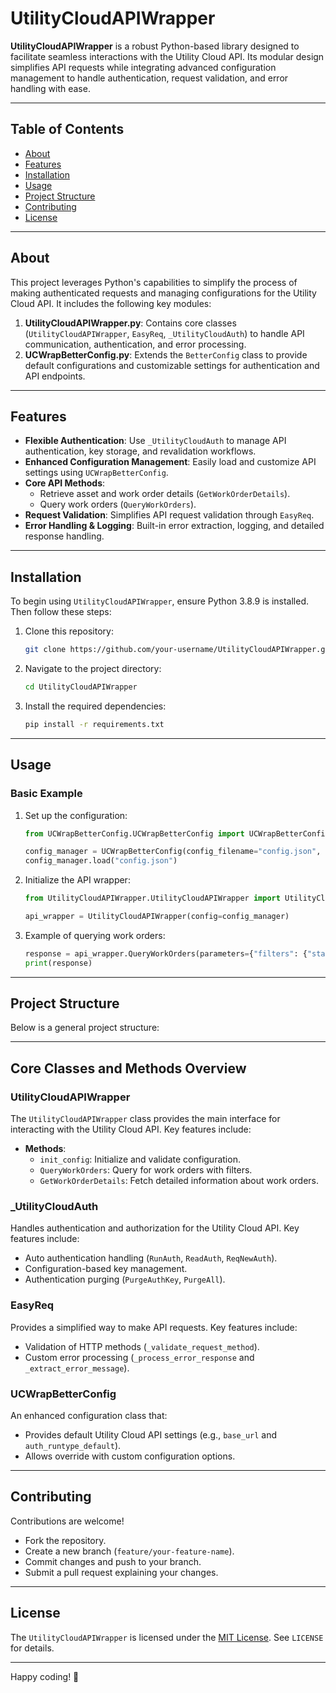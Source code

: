 # UtilityCloudAPIWrapper

**UtilityCloudAPIWrapper** is a robust Python-based library designed to facilitate seamless interactions with the Utility Cloud API. Its modular design simplifies API requests while integrating advanced configuration management to handle authentication, request validation, and error handling with ease.

---

## Table of Contents
- [About](#about)
- [Features](#features)
- [Installation](#installation)
- [Usage](#usage)
- [Project Structure](#project-structure)
- [Contributing](#contributing)
- [License](#license)

---

## About

This project leverages Python's capabilities to simplify the process of making authenticated requests and managing configurations for the Utility Cloud API. It includes the following key modules:

1. **UtilityCloudAPIWrapper.py**: Contains core classes (`UtilityCloudAPIWrapper`, `EasyReq`, `_UtilityCloudAuth`) to handle API communication, authentication, and error processing.
2. **UCWrapBetterConfig.py**: Extends the `BetterConfig` class to provide default configurations and customizable settings for authentication and API endpoints.

---

## Features

- **Flexible Authentication**: Use `_UtilityCloudAuth` to manage API authentication, key storage, and revalidation workflows.
- **Enhanced Configuration Management**: Easily load and customize API settings using `UCWrapBetterConfig`.
- **Core API Methods**:
  - Retrieve asset and work order details (`GetWorkOrderDetails`).
  - Query work orders (`QueryWorkOrders`).
- **Request Validation**: Simplifies API request validation through `EasyReq`.
- **Error Handling & Logging**: Built-in error extraction, logging, and detailed response handling.

---

## Installation

To begin using `UtilityCloudAPIWrapper`, ensure Python 3.8.9 is installed. Then follow these steps:

1. Clone this repository:
   ```bash
   git clone https://github.com/your-username/UtilityCloudAPIWrapper.git
   ```

2. Navigate to the project directory:
   ```bash
   cd UtilityCloudAPIWrapper
   ```

3. Install the required dependencies:
   ```bash
   pip install -r requirements.txt
   ```

---

## Usage

### Basic Example
1. Set up the configuration:
   ```python
   from UCWrapBetterConfig.UCWrapBetterConfig import UCWrapBetterConfig

   config_manager = UCWrapBetterConfig(config_filename="config.json", config_dir="./config/")
   config_manager.load("config.json")
   ```

2. Initialize the API wrapper:
   ```python
   from UtilityCloudAPIWrapper.UtilityCloudAPIWrapper import UtilityCloudAPIWrapper

   api_wrapper = UtilityCloudAPIWrapper(config=config_manager)
   ```

3. Example of querying work orders:
   ```python
   response = api_wrapper.QueryWorkOrders(parameters={"filters": {"status": "open"}})
   print(response)
   ```

---

## Project Structure

Below is a general project structure:


---

## Core Classes and Methods Overview

### UtilityCloudAPIWrapper
The `UtilityCloudAPIWrapper` class provides the main interface for interacting with the Utility Cloud API. Key features include:
- **Methods**:
  - `init_config`: Initialize and validate configuration.
  - `QueryWorkOrders`: Query for work orders with filters.
  - `GetWorkOrderDetails`: Fetch detailed information about work orders.

### _UtilityCloudAuth
Handles authentication and authorization for the Utility Cloud API. Key features include:
- Auto authentication handling (`RunAuth`, `ReadAuth`, `ReqNewAuth`).
- Configuration-based key management.
- Authentication purging (`PurgeAuthKey`, `PurgeAll`).

### EasyReq
Provides a simplified way to make API requests. Key features include:
- Validation of HTTP methods (`_validate_request_method`).
- Custom error processing (`_process_error_response` and `_extract_error_message`).

### UCWrapBetterConfig
An enhanced configuration class that:
- Provides default Utility Cloud API settings (e.g., `base_url` and `auth_runtype_default`).
- Allows override with custom configuration options.

---

## Contributing

Contributions are welcome!
- Fork the repository.
- Create a new branch (`feature/your-feature-name`).
- Commit changes and push to your branch.
- Submit a pull request explaining your changes.

---

## License

The `UtilityCloudAPIWrapper` is licensed under the [MIT License](LICENSE). See `LICENSE` for details.

---

Happy coding! 🚀